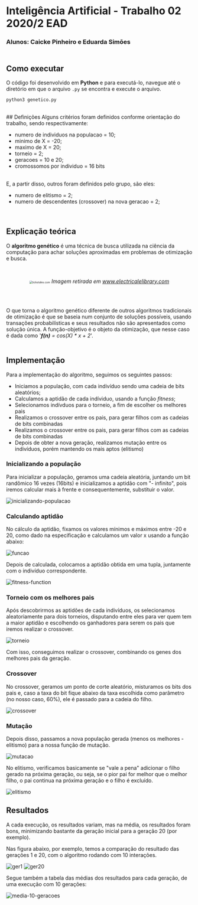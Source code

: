 # Inteligência Artificial - Trabalho 02 2020/2 EAD
### Alunos: Caicke Pinheiro e Eduarda Simões<BR><BR>

## Como executar
O código foi desenvolvido em **Python** e para executá-lo, navegue até o diretório em que o arquivo `.py` se encontra e execute o arquivo.

```
python3 genetico.py
```
<BR>
## Definições
Alguns critérios foram definidos conforme orientação do trabalho, sendo respectivamente:<br>
<ul>
    <li>numero de individuos na populacao = 10;</li>
    <li>minimo de X = -20;</li>
    <li>maximo de X = 20;</li>
    <li>torneio = 2;</li>
    <li>geracoes = 10 e 20;</li>
	<li>cromossomos por individuo = 16 bits</li>
</ul><br>
E, a partir disso, outros foram definidos pelo grupo, são eles:<br>
<ul>
    <li>numero de elitismo = 2;</li>
    <li>numero de descendentes (crossover) na nova geracao = 2;</li>
</ul>
<BR>

## Explicação teórica

O **algoritmo genético** é uma técnica de busca utilizada na ciência da computação para achar soluções aproximadas em problemas de otimização e busca.

<br>

<figure style="text-align:center">
	<img src="https://www.electricalelibrary.com/wp-content/uploads/2018/04/Fluxograma-AG-PT.png" alt="tickstales.com" style="zoom:50%;" />
<i>Imagem retirada em <a href="www.electricalelibrary.com">www.electricalelibrary.com</a></i>
</figure>

<br>
<br>

O  que torna o algoritmo genético diferente de outros algoritmos tradicionais de otimização é que se baseia num conjunto de soluções possíveis, usando transações probabilísticas e seus resultados não são apresentados como solução única. A função-objetivo é o objeto da otimização, que nesse caso é dada como '<i><b>f(n)</b> = cos(X) * x + 2</i>'.  
<br>

## Implementação
Para a implementação do algoritmo, seguimos os seguintes passos:
<ul>
	<li>Iniciamos a população, com cada indivíduo sendo uma cadeia de bits aleatórios;</li>
	<li>Calculamos a aptidão de cada indíviduo, usando a função <i>fitness</i>;</li>
	<li>Selecionamos indívduos para o torneio, a fim de escolher os melhores pais</li>
	<li>Realizamos o crossover entre os pais, para gerar filhos com as cadeias de bits combinadas</li>
	<li>Realizamos o crossover entre os pais, para gerar filhos com as cadeias de bits combinadas</li>
	<li>Depois de obter a nova geração, realizamos mutação entre os indivíduos, porém mantendo os mais aptos (elitismo)</li>
</ul>

### Inicializando a população
Para inicializar a população, geramos uma cadeia aleatória, juntando um bit randômico 16 vezes (16bits) e inicializamos a aptidão com "- infinito", pois iremos calcular mais à frente e consequentemente, substituir o valor.

![inicializando-populacao](https://user-images.githubusercontent.com/37307708/111018959-f1364500-839a-11eb-9e3a-5d514b321a32.png)

### Calculando aptidão
No cálculo da aptidão, fixamos os valores mínimos e máximos entre -20 e 20, como dado na especificação e calculamos um valor x usando a função abaixo:

![funcao](https://user-images.githubusercontent.com/37307708/110559442-fc7f3b80-8122-11eb-8c0a-0982303f64bf.PNG)

Depois de calculada, colocamos a aptidão obtida em uma tupla, juntamente com o indivíduo correspondente.

![fitness-function](https://user-images.githubusercontent.com/37307708/111018980-0e6b1380-839b-11eb-8d7f-18a18d73be4a.PNG)

### Torneio com os melhores pais
Após descobrirmos as aptidões de cada indivíduos, os selecionamos aleatoriamente para dois torneios, disputando entre eles para ver quem tem a maior aptidão e escolhendo os ganhadores para serem os pais que iremos realizar o crossover.

![torneio](https://user-images.githubusercontent.com/37307708/111019020-568a3600-839b-11eb-8c40-8a0ef18fefb5.PNG)

Com isso, conseguimos realizar o crossover, combinando os genes dos melhores pais da geração.

### Crossover
No crossover, geramos um ponto de corte aleatório, misturamos os bits dos pais e, caso a taxa do bit fique abaixo da taxa escolhida como parâmetro (no nosso caso, 60%), ele é passado para a cadeia do filho.

![crossover](https://user-images.githubusercontent.com/37307708/111019044-74579b00-839b-11eb-9ec9-d9eade2c0749.PNG)

### Mutação
Depois disso, passamos a nova população gerada (menos os melhores - elitismo) para a nossa função de mutação.

![mutacao](https://user-images.githubusercontent.com/37307708/111019060-98b37780-839b-11eb-845e-ef18532b4d4b.PNG)

No elitismo, verificamos basicamente se "vale a pena" adicionar o filho gerado na próxima geração, ou seja, se o pior pai for
melhor que o melhor filho, o pai continua na próxima geração e o filho é excluído.

![elitismo](https://user-images.githubusercontent.com/37307708/111019088-c26c9e80-839b-11eb-93e0-881f97f7d00a.PNG)


## Resultados
A cada execução, os resultados variam, mas na média, os resultados foram bons, minimizando bastante da geração inicial para a geração 20 (por exemplo).

Nas figura abaixo, por exemplo, temos a comparação do resultado das gerações 1 e 20, com o algoritmo rodando com 10 interações.

![ger1](https://user-images.githubusercontent.com/37307708/111018902-a9afb900-839a-11eb-89f8-4a2d291b4364.PNG)
![ger20](https://user-images.githubusercontent.com/37307708/111018933-d06def80-839a-11eb-9ec4-1625614063e1.PNG)

Segue também a tabela das médias dos resultados para cada geração, de uma execução com 10 gerações:

![media-10-geracoes](https://user-images.githubusercontent.com/37307708/111019502-69523a00-839e-11eb-866b-17912ab61d31.PNG)



